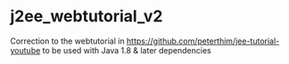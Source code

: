 # j2ee_webtutorial_v2
Correction to the webtutorial in https://github.com/peterthim/jee-tutorial-youtube to be used with Java 1.8 &amp; later dependencies 
